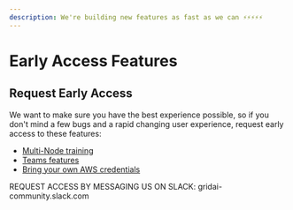 ```yaml
---
description: We're building new features as fast as we can ⚡⚡⚡⚡⚡
---
```


# Early Access Features

## Request Early Access

We want to make sure you have the best experience possible, so if you don't mind a few bugs and a rapid changing user experience, request early access to these features:

* [Multi-Node training](multi-node.md)
* [Teams features](teams-features.md)
* [Bring your own AWS credentials](adding-custom-cloud-credentials.md)

REQUEST ACCESS BY MESSAGING US ON SLACK: gridai-community.slack.com 

